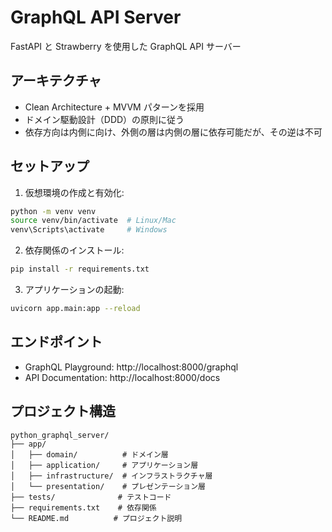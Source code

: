# GraphQL API Server

FastAPI と Strawberry を使用した GraphQL API サーバー

## アーキテクチャ

- Clean Architecture + MVVM パターンを採用
- ドメイン駆動設計（DDD）の原則に従う
- 依存方向は内側に向け、外側の層は内側の層に依存可能だが、その逆は不可

## セットアップ

1. 仮想環境の作成と有効化:

```bash
python -m venv venv
source venv/bin/activate  # Linux/Mac
venv\Scripts\activate     # Windows
```

2. 依存関係のインストール:

```bash
pip install -r requirements.txt
```

3. アプリケーションの起動:

```bash
uvicorn app.main:app --reload
```

## エンドポイント

- GraphQL Playground: http://localhost:8000/graphql
- API Documentation: http://localhost:8000/docs

## プロジェクト構造

```
python_graphql_server/
├── app/
│   ├── domain/          # ドメイン層
│   ├── application/     # アプリケーション層
│   ├── infrastructure/  # インフラストラクチャ層
│   └── presentation/    # プレゼンテーション層
├── tests/              # テストコード
├── requirements.txt    # 依存関係
└── README.md          # プロジェクト説明
```
